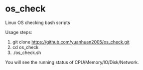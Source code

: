 os_check
========

Linux OS checking bash scripts


Usage steps:
1. git clone https://github.com/yuanhuan2005/os_check.git
2. cd os_check
3. ./os_check.sh

You will see the running status of CPU/Memory/IO/Disk/Network.
